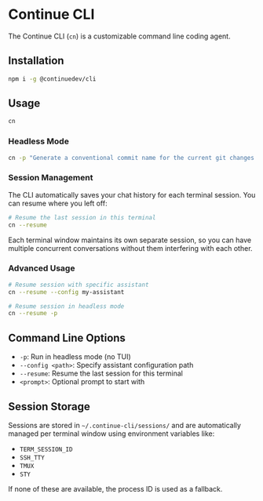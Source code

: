 # Continue CLI

The Continue CLI (`cn`) is a customizable command line coding agent.

## Installation

```bash
npm i -g @continuedev/cli
```

## Usage

```bash
cn
```

### Headless Mode

```bash
cn -p "Generate a conventional commit name for the current git changes."
```

### Session Management

The CLI automatically saves your chat history for each terminal session. You can resume where you left off:

```bash
# Resume the last session in this terminal
cn --resume
```

Each terminal window maintains its own separate session, so you can have multiple concurrent conversations without them interfering with each other.

### Advanced Usage

```bash
# Resume session with specific assistant
cn --resume --config my-assistant

# Resume session in headless mode
cn --resume -p
```

## Command Line Options

- `-p`: Run in headless mode (no TUI)
- `--config <path>`: Specify assistant configuration path
- `--resume`: Resume the last session for this terminal
- `<prompt>`: Optional prompt to start with

## Session Storage

Sessions are stored in `~/.continue-cli/sessions/` and are automatically managed per terminal window using environment variables like:

- `TERM_SESSION_ID`
- `SSH_TTY`
- `TMUX`
- `STY`

If none of these are available, the process ID is used as a fallback.
